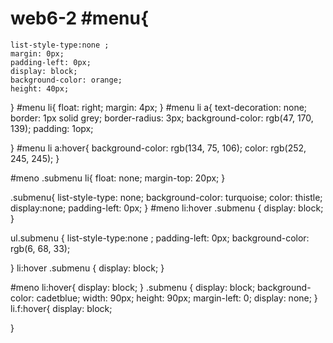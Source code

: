 # web6-2 #menu{
    list-style-type:none ;
    margin: 0px;
    padding-left: 0px;
    display: block;
    background-color: orange;
    height: 40px;

}
#menu li{
    float: right;
    margin: 4px;
}
 #menu li a{
     text-decoration: none;
    border: 1px solid grey;
    border-radius: 3px;
    background-color: rgb(47, 170, 139);
    padding: 1opx;

}
#menu li a:hover{
    background-color: rgb(134, 75, 106);
    color: rgb(252, 245, 245);
}

#meno .submenu li{
    float: none;
    margin-top: 20px;
   }

.submenu{
    list-style-type: none;
    background-color: turquoise;
    color: thistle;
    display:none;
    padding-left: 0px;
}
#meno li:hover .submenu {
    display: block;
}
 

ul.submenu {
    list-style-type:none ;
    padding-left: 0px;
    background-color: rgb(6, 68, 33);
    
}
 li:hover .submenu {
    display: block;
}

#meno li:hover{
    display: block;
}
 .submenu {
    display: block;
    background-color: cadetblue;
    width: 90px;
    height: 90px;
    margin-left: 0;
    display: none;
}
li.f:hover{
    display: block;

}

